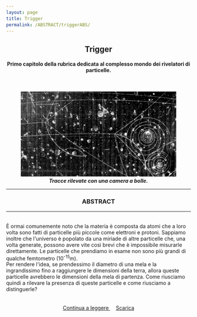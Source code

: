 ```yaml
---
layout: page
title: Trigger
permalink: /ABSTRACT/triggerABS/
---
```

<script src='https://cdnjs.cloudflare.com/ajax/libs/mathjax/2.7.5/MathJax.js?config=TeX-MML-AM_CHTML' async></script>
<center>
 <h2>Trigger </h2>
 <h4>Primo capitolo della rubrica dedicata al complesso mondo dei rivelatori di particelle.</h4>
 <br></center>

<section>
 <figure>
<center>
    <img src="/ImmaginiAbstract/TABS.jpg" alt="centered image" style="max-width:100%"
    height="auto" width="600" class="responsive" >
</center>
<center>
<figcaption>  <b><em>Tracce rilevate con una camera a bolle.</em></b> </figcaption>
</center>
</figure>
 <section>

<hr>
 <section>
 <center> <h3> ABSTRACT </h3> </center>
 <hr>
<br>È ormai comunemente noto che la materia è composta da atomi che a loro volta sono fatti di particelle più piccole come elettroni e protoni. Sappiamo inoltre che l'universo è popolato da una miriade di altre particelle che, una volta generate, possono avere vite così brevi che è impossibile misurarle direttamente. Le particelle che prendiamo in esame non sono più grandi di qualche femtometro (10<sup>-15</sup>m).<br>
Per rendere l'idea, se prendessimo il diametro di una mela e la ingrandissimo fino a raggiungere le dimensioni della terra, allora queste particelle avrebbero le dimensioni della mela di partenza. Come riusciamo quindi a rilevare la presenza di queste particelle e come riusciamo a distinguerle? <br><br><br>

 <center>
<a href="https://aisfperugialc.github.io/ArticoliHTML/trigger/"> Continua a leggere </a> &nbsp; &nbsp;
<a href="https://aisfperugialc.github.io/DOWNLOADSINGLE/triggerSINGLE.pdf"> Scarica </a>
</center>
